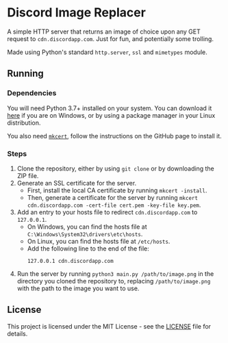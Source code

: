 # Discord Image Replacer
A simple HTTP server that returns an image of choice upon any GET request to `cdn.discordapp.com`. Just for fun, and potentially some trolling.

Made using Python's standard `http.server`, `ssl` and `mimetypes` module.

## Running
### Dependencies
You will need Python 3.7+ installed on your system. You can download it [here](https://www.python.org/downloads/) if you are on Windows, or by using a package manager in your Linux distribution.

You also need [`mkcert`](https://github.com/FiloSottile/mkcert#installation), follow the instructions on the GitHub page to install it.

### Steps
1. Clone the repository, either by using `git clone` or by downloading the ZIP file.
2. Generate an SSL certificate for the server.
    - First, install the local CA certificate by running `mkcert -install`.
    - Then, generate a certificate for the server by running `mkcert cdn.discordapp.com -cert-file cert.pem -key-file key.pem`.
3. Add an entry to your hosts file to redirect `cdn.discordapp.com` to `127.0.0.1`.
    - On Windows, you can find the hosts file at `C:\Windows\System32\drivers\etc\hosts`.
    - On Linux, you can find the hosts file at `/etc/hosts`.
    - Add the following line to the end of the file:
      ```
      127.0.0.1	cdn.discordapp.com
      ```
4. Run the server by running `python3 main.py /path/to/image.png` in the directory you cloned the repository to, replacing `/path/to/image.png` with the path to the image you want to use.

## License
This project is licensed under the MIT License - see the [LICENSE](LICENSE) file for details.